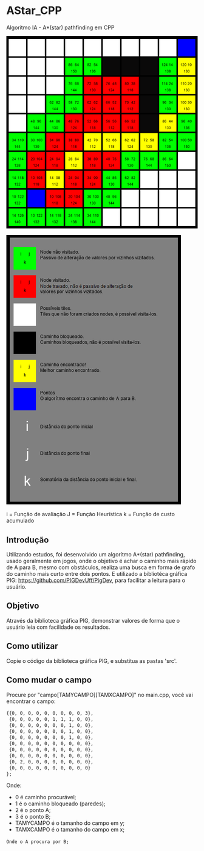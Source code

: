 # AStar_CPP
Algorítmo IA - A*(star) pathfinding em CPP

![alt tag](https://github.com/Victor-Morvy/AStar_CPP/blob/main/image.png?raw=true)

![alt tag](https://github.com/Victor-Morvy/AStar_CPP/blob/main/legenda.png?raw=true)

i = Função de avaliação
J = Função Heurística
k = Função de custo acumulado

## Introdução
Utilizando estudos, foi desenvolvido um algorítmo A*(star) pathfinding, usado geralmente em jogos, onde o objetivo é achar o caminho mais rápido de A para B, mesmo com obstáculos, realiza uma busca em forma de grafo do caminho mais curto entre dois pontos.
E utilizado a bibliotéca gráfica PIG: https://github.com/PIGDevUff/PigDev, para facilitar a leitura para o usuário.

## Objetivo
Através da biblioteca gráfica PIG, demonstrar valores de forma que o usuário leia com facilidade os resultados.

## Como utilizar
Copie o código da biblioteca gráfica PIG, e substitua as pastas 'src'.

## Como mudar o campo
Procure por "campo[TAMYCAMPO][TAMXCAMPO]" no main.cpp, você vai encontrar o campo:
```
{{0, 0, 0, 0, 0, 0, 0, 0, 0, 3},
 {0, 0, 0, 0, 0, 1, 1, 1, 0, 0},
 {0, 0, 0, 0, 0, 0, 0, 1, 0, 0},
 {0, 0, 0, 0, 0, 0, 0, 1, 0, 0},
 {0, 0, 0, 0, 0, 0, 0, 1, 0, 0},
 {0, 0, 0, 0, 0, 0, 0, 0, 0, 0},
 {0, 0, 0, 0, 0, 0, 0, 0, 0, 0},
 {0, 0, 0, 0, 0, 0, 0, 0, 0, 0},
 {0, 2, 0, 0, 0, 0, 0, 0, 0, 0},
 {0, 0, 0, 0, 0, 0, 0, 0, 0, 0}
};
```
Onde:
- 0 é caminho procurável;
- 1 é o caminho bloqueado (paredes);
- 2 é o ponto A;
- 3 é o ponto B;
- TAMYCAMPO é o tamanho do campo em y;
- TAMXCAMPO é o tamanho do campo em x;

`Onde o A procura por B;`
